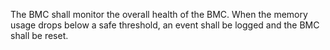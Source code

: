 The BMC shall monitor the overall health of the BMC.  When the memory usage
drops below a safe threshold, an event shall be logged and the BMC shall
be reset.
